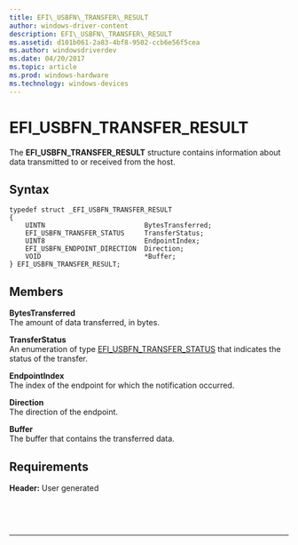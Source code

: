 ```yaml
---
title: EFI\_USBFN\_TRANSFER\_RESULT
author: windows-driver-content
description: EFI\_USBFN\_TRANSFER\_RESULT
ms.assetid: d101b061-2a83-4bf8-9502-ccb6e56f5cea
ms.author: windowsdriverdev
ms.date: 04/20/2017
ms.topic: article
ms.prod: windows-hardware
ms.technology: windows-devices
---
```


# EFI\_USBFN\_TRANSFER\_RESULT


The **EFI\_USBFN\_TRANSFER\_RESULT** structure contains information about data transmitted to or received from the host.

## Syntax


``` syntax
typedef struct _EFI_USBFN_TRANSFER_RESULT 
{
    UINTN                         BytesTransferred;
    EFI_USBFN_TRANSFER_STATUS     TransferStatus;
    UINT8                         EndpointIndex;
    EFI_USBFN_ENDPOINT_DIRECTION  Direction;
    VOID                          *Buffer;
} EFI_USBFN_TRANSFER_RESULT;
```

## Members


<a href="" id="bytestransferred"></a>**BytesTransferred**  
The amount of data transferred, in bytes.

<a href="" id="transferstatus"></a>**TransferStatus**  
An enumeration of type [EFI\_USBFN\_TRANSFER\_STATUS](efi-usbfn-transfer-status.md) that indicates the status of the transfer.

<a href="" id="endpointindex"></a>**EndpointIndex**  
The index of the endpoint for which the notification occurred.

<a href="" id="direction"></a>**Direction**  
The direction of the endpoint.

<a href="" id="buffer"></a>**Buffer**  
The buffer that contains the transferred data.

## Requirements


**Header:** User generated

 

 


--------------------


